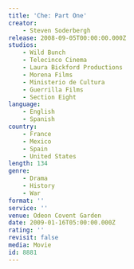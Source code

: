 ```yaml
---
title: 'Che: Part One'
creator:
    - Steven Soderbergh
release: 2008-09-05T00:00:00.000Z
studios:
    - Wild Bunch
    - Telecinco Cinema
    - Laura Bickford Productions
    - Morena Films
    - Ministerio de Cultura
    - Guerrilla Films
    - Section Eight
language:
    - English
    - Spanish
country:
    - France
    - Mexico
    - Spain
    - United States
length: 134
genre:
    - Drama
    - History
    - War
format: ''
service: ''
venue: Odeon Covent Garden
date: 2009-01-16T05:00:00.000Z
rating: ''
revisit: false
media: Movie
id: 8881
---
```



